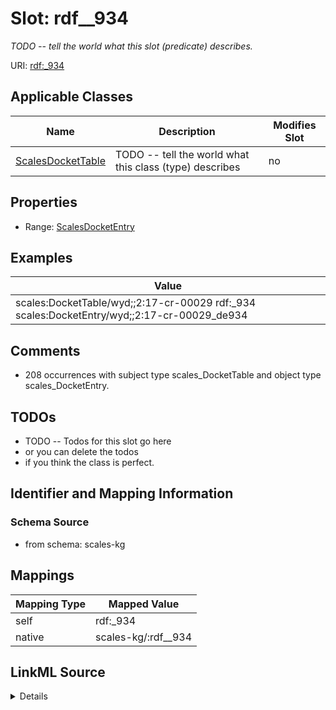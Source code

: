 

# Slot: rdf__934


_TODO -- tell the world what this slot (predicate) describes._





URI: [rdf:_934](http://www.w3.org/1999/02/22-rdf-syntax-ns#_934)



<!-- no inheritance hierarchy -->





## Applicable Classes

| Name | Description | Modifies Slot |
| --- | --- | --- |
| [ScalesDocketTable](../classes/ScalesDocketTable.md) | TODO -- tell the world what this class (type) describes |  no  |







## Properties

* Range: [ScalesDocketEntry](../classes/ScalesDocketEntry.md)






## Examples

| Value |
| --- |
| scales:DocketTable/wyd;;2:17-cr-00029 rdf:_934 scales:DocketEntry/wyd;;2:17-cr-00029_de934 |

## Comments

* 208 occurrences with subject type scales_DocketTable and object type scales_DocketEntry.

## TODOs

* TODO -- Todos for this slot go here
* or you can delete the todos
* if you think the class is perfect.

## Identifier and Mapping Information







### Schema Source


* from schema: scales-kg




## Mappings

| Mapping Type | Mapped Value |
| ---  | ---  |
| self | rdf:_934 |
| native | scales-kg/:rdf__934 |




## LinkML Source

<details>
```yaml
name: rdf__934
description: TODO -- tell the world what this slot (predicate) describes.
todos:
- TODO -- Todos for this slot go here
- or you can delete the todos
- if you think the class is perfect.
comments:
- 208 occurrences with subject type scales_DocketTable and object type scales_DocketEntry.
examples:
- value: scales:DocketTable/wyd;;2:17-cr-00029 rdf:_934 scales:DocketEntry/wyd;;2:17-cr-00029_de934
from_schema: scales-kg
rank: 1000
slot_uri: rdf:_934
alias: rdf__934
domain_of:
- scales_DocketTable
range: scales_DocketEntry

```
</details>